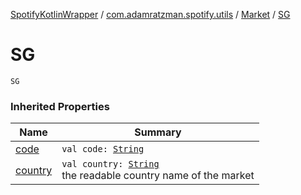 [SpotifyKotlinWrapper](../../index.md) / [com.adamratzman.spotify.utils](../index.md) / [Market](index.md) / [SG](./-s-g.md)

# SG

`SG`

### Inherited Properties

| Name | Summary |
|---|---|
| [code](code.md) | `val code: `[`String`](https://kotlinlang.org/api/latest/jvm/stdlib/kotlin/-string/index.html) |
| [country](country.md) | `val country: `[`String`](https://kotlinlang.org/api/latest/jvm/stdlib/kotlin/-string/index.html)<br>the readable country name of the market |
